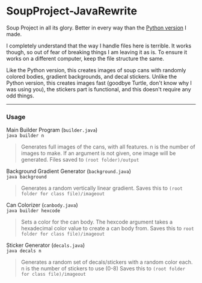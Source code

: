 # SoupProject-JavaRewrite
Soup Project in all its glory. Better in every way than the [Python version](https://github.com/0ak0/SoupProject) I made.

I completely understand that the way I handle files here is terrible. It works though, so out of fear of breaking things I am leaving it as is.
To ensure it works on a different computer, keep the file structure the same.

Like the Python version, this creates images of soup cans with randomly colored bodies, gradient backgrounds, and decal stickers.
Unlike the Python version, this creates images fast (goodbye Turtle, don't know why I was using you), the stickers part is functional, and this doesn't require any odd things.

---

### Usage

Main Builder Program (`builder.java`)<br>
`java builder n`
> Generates full images of the cans, with all features. n is the number of images to make. If an argument is not given, one image will be generated. Files saved to `(root folder)/output`

Background Gradient Generator (`background.java`)<br>
`java background`
> Generates a random vertically linear gradient. Saves this to `(root folder for class file)/imageout`

Can Colorizer (`canbody.java`)<br>
`java builder hexcode`
> Sets a color for the can body. The hexcode argument takes a hexadecimal color value to create a can body from. Saves this to `root folder for class file)/imageout`

Sticker Generator (`decals.java`)<br>
`java decals n`
> Generates a random set of decals/stickers with a random color each. n is the number of stickers to use (0-8) Saves this to `(root folder for class file)/imageout`

